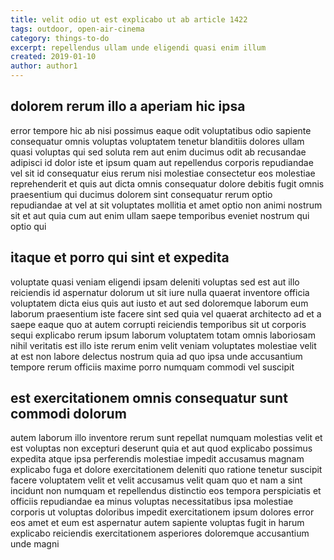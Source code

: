 ```yaml
---
title: velit odio ut est explicabo ut ab article 1422
tags: outdoor, open-air-cinema
category: things-to-do
excerpt: repellendus ullam unde eligendi quasi enim illum
created: 2019-01-10
author: author1
---
```


## dolorem rerum illo a aperiam hic ipsa

error tempore hic ab nisi possimus eaque odit voluptatibus odio sapiente consequatur omnis voluptas voluptatem tenetur blanditiis dolores ullam quasi voluptas qui sed soluta rem aut enim ducimus odit ab recusandae adipisci id dolor iste et ipsum quam aut repellendus corporis repudiandae vel sit id consequatur eius rerum nisi molestiae consectetur eos molestiae reprehenderit et quis aut dicta omnis consequatur dolore debitis fugit omnis praesentium qui ducimus dolorem sint consequatur rerum optio repudiandae at vel at sit voluptates mollitia et amet optio non animi nostrum sit et aut quia cum aut enim ullam saepe temporibus eveniet nostrum qui optio qui

## itaque et porro qui sint et expedita

voluptate quasi veniam eligendi ipsam deleniti voluptas sed est aut illo reiciendis id aspernatur dolorum ut sit iure nulla quaerat inventore officia voluptatem dicta eius quis aut iusto et aut sed doloremque laborum eum laborum praesentium iste facere sint sed quia vel quaerat architecto ad et a saepe eaque quo at autem corrupti reiciendis temporibus sit ut corporis sequi explicabo rerum ipsum laborum voluptatem totam omnis laboriosam nihil veritatis est illo iste rerum enim velit veniam voluptates molestiae velit at est non labore delectus nostrum quia ad quo ipsa unde accusantium tempore rerum officiis maxime porro numquam commodi vel suscipit

## est exercitationem omnis consequatur sunt commodi dolorum

autem laborum illo inventore rerum sunt repellat numquam molestias velit et est voluptas non excepturi deserunt quia et aut quod explicabo possimus expedita atque ipsa perferendis molestiae impedit accusamus magnam explicabo fuga et dolore exercitationem deleniti quo ratione tenetur suscipit facere voluptatem velit et velit accusamus velit quam quo et nam a sint incidunt non numquam et repellendus distinctio eos tempora perspiciatis et officiis repudiandae ea minus voluptas necessitatibus ipsa molestiae corporis ut voluptas doloribus impedit exercitationem ipsum dolores error eos amet et eum est aspernatur autem sapiente voluptas fugit in harum explicabo reiciendis exercitationem asperiores doloremque accusantium unde magni
